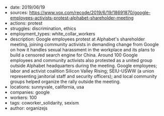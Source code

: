 - date: 2019/06/19
- sources: https://www.vox.com/recode/2019/6/19/18691870/google-employees-activists-protest-alphabet-shareholder-meeting
- actions: protest
- struggles: discrimination, ethics
- employment_types: white_collar_workers
- description: Google employees protest at Alphabet's shareholder meeting, joining community activists in demanding change from Google on how it handles sexual harassment in the workplace and its plans to build a censored search engine for China. Around 100 Google employees and community activists also protested as a united group outside Alphabet headquarters during the meeting. Google employees; labor and activist coalition Silicon Valley Rising; SEIU-USWW (a union representing janitorial staff and security officers); and local community groups helped organize the rally outside the meeting.
- locations: sunnyvale, california, usa
- companies: google
- workers: 100
- tags: coworker_solidarity, sexism
- author: organizejs
